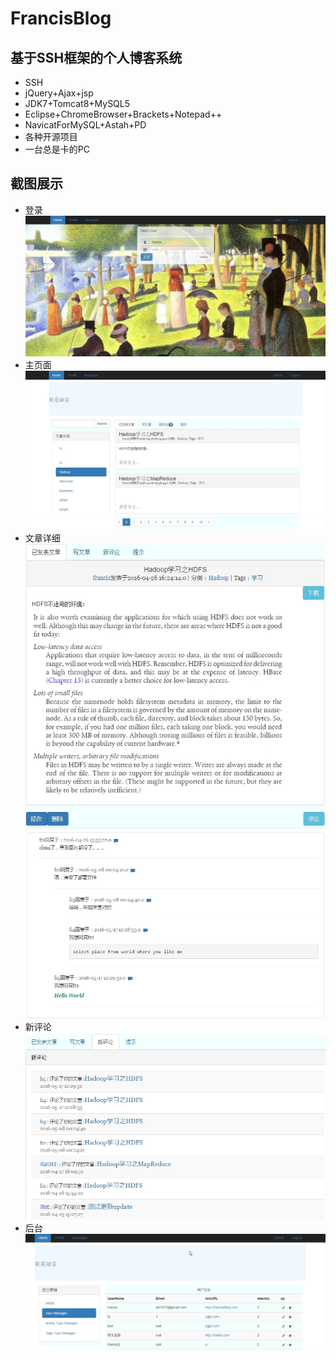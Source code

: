 ﻿# FrancisBlog
## 基于SSH框架的个人博客系统
+ SSH
+ jQuery+Ajax+jsp
+ JDK7+Tomcat8+MySQL5
+ Eclipse+ChromeBrowser+Brackets+Notepad++
+ NavicatForMySQL+Astah+PD
+ 各种开源项目
+ 一台总是卡的PC
## 截图展示
+ 登录
  ![image](https://github.com/francisXKF/FrancisBlog/blob/master/FrancisBlogScreenImg/login.jpg)
+ 主页面
  ![image](https://github.com/francisXKF/FrancisBlog/blob/master/FrancisBlogScreenImg/article_list.jpg)
  ![image](https://github.com/francisXKF/FrancisBlog/blob/master/FrancisBlogScreenImg/page_bar.jpg)
+ 文章详细
  ![image](https://github.com/francisXKF/FrancisBlog/blob/master/FrancisBlogScreenImg/article_detail.jpg)
  ![image](https://github.com/francisXKF/FrancisBlog/blob/master/FrancisBlogScreenImg/commend.jpg)
+ 新评论
  ![image](https://github.com/francisXKF/FrancisBlog/blob/master/FrancisBlogScreenImg/commend_list.jpg)
+ 后台
  ![image](https://github.com/francisXKF/FrancisBlog/blob/master/FrancisBlogScreenImg/admin.jpg)

